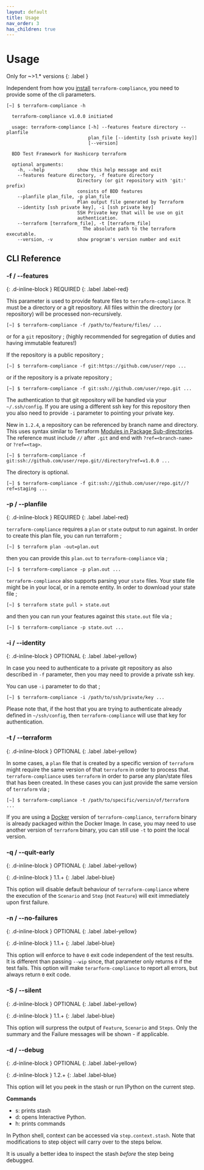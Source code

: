 ```yaml
---
layout: default
title: Usage
nav_order: 3
has_children: true
---
```


# Usage

Only for ~>1.* versions
{: .label }

Independent from how you [install](/pages/installation) `terraform-compliance`, you need to provide some of the
cli parameters.

```shell 
[~] $ terraform-compliance -h

  terraform-compliance v1.0.0 initiated
  
  usage: terraform-compliance [-h] --features feature directory --planfile
                              plan_file [--identity [ssh private key]]
                              [--version]
  
  BDD Test Framework for Hashicorp terraform
  
  optional arguments:
    -h, --help            show this help message and exit
    --features feature directory, -f feature directory
                          Directory (or git repository with 'git:' prefix)
                          consists of BDD features
    --planfile plan_file, -p plan_file
                          Plan output file generated by Terraform
    --identity [ssh private key], -i [ssh private key]
                          SSH Private key that will be use on git
                          authentication.
    --terraform [terraform_file], -t [terraform_file]
                            The absolute path to the terraform executable.
    --version, -v         show program's version number and exit
```

## CLI Reference

### -f / --features
{: .d-inline-block }
REQUIRED
{: .label .label-red}

This parameter is used to provide feature files to `terraform-compliance`. It must be a directory or a git repository.
All files within the directory (or repository) will be processed non-recursively.

```shell
[~] $ terraform-compliance -f /path/to/feature/files/ ...
```

or for a `git` repository ; (highly recommended for segregation of duties and having immutable features!)

If the repository is a public repository ;

```shell
[~] $ terraform-compliance -f git:https://github.com/user/repo ...
```

or if the repository is a private repository ;

```shell
[~] $ terraform-compliance -f git:ssh://github.com/user/repo.git ...
```

The authentication to that git repository will be handled via your `~/.ssh/config`. If you are using a different
ssh key for this repository then you also need to provide `-i` parameter to pointing your private key.

New in `1.2.4`, a repository can be referenced by branch name and directory. This uses syntax similar to Terraform
[Modules in Package Sub-directories](https://www.terraform.io/docs/modules/sources.html#modules-in-package-sub-directories).
The reference must include `//` after `.git` and end with `?ref=<branch-name>` or `?ref=<tag>`.
```
[~] $ terraform-compliance -f git:ssh://github.com/user/repo.git//directory?ref=v1.0.0 ...
```
The directory is optional.
```
[~] $ terraform-compliance -f git:ssh://github.com/user/repo.git//?ref=staging ...
```


### -p / --planfile
{: .d-inline-block }
REQUIRED
{: .label .label-red}

`terraform-compliance` requires a `plan` or `state` output to run against. In order to create this plan file, you 
can run terraform ;

```shell
[~] $ terraform plan -out=plan.out
```

then you can provide this `plan.out` to `terraform-compliance` via ;

```shell
[~] $ terraform-compliance -p plan.out ...
```

`terraform-compliance` also supports parsing your `state` files. Your state file might be in your local, or in a
remote entity. In order to download your state file ;

```shell
[~] $ terraform state pull > state.out
```

and then you can run your features against this `state.out` file via ;

```shell
[~] $ terraform-compliance -p state.out ...
```

### -i / --identity
{: .d-inline-block }
OPTIONAL
{: .label .label-yellow}

In case you need to authenticate to a private git repository as also described in `-f` parameter, then you may
need to provide a private ssh key.

You can use `-i` parameter to do that ;

```shell
[~] $ terraform-compliance -i /path/to/ssh/private/key ...
```

Please note that, if the host that you are trying to authenticate already defined in `~/ssh/config`, then 
`terraform-compliance` will use that key for authentication.

### -t  / --terraform
{: .d-inline-block }
OPTIONAL
{: .label .label-yellow}

In some cases, a `plan` file that is created by a specific version of `terraform` might require the same version
of that `terraform` in order to process that. `terraform-compliance` uses `terraform` in order to parse any plan/state
files that has been created. In these cases you can just provide the same version of `terraform` via ;

```shell
[~] $ terraform-compliance -t /path/to/specific/versin/of/terraform ...
```

If you are using a [Docker](/pages/installation/docker) version of `terraform-compliance`, `terraform` binary is already
packaged within the Docker Image. In case, you may need to use another version of `terraform` binary, you can still use 
`-t` to point the local version.

### -q / --quit-early
{: .d-inline-block }
OPTIONAL
{: .label .label-yellow}

{: .d-inline-block }
1.1.+
{: .label .label-blue}

This option will disable default behaviour of `terraform-compliance` where the execution
of the `Scenario` and `Step` (not `Feature`) will exit immediately upon first failure.

### -n / --no-failures
{: .d-inline-block }
OPTIONAL
{: .label .label-yellow}

{: .d-inline-block }
1.1.+
{: .label .label-blue}

This option will enforce to have `0` exit code independent of the test results. It is
different than passing `--wip` since, that parameter only returns `0` if the test fails. This
option will make `terarform-compliance` to report all errors, but always return `0`
exit code.

### -S / --silent
{: .d-inline-block }
OPTIONAL
{: .label .label-yellow}

{: .d-inline-block }
1.1.+
{: .label .label-blue}

This option will surpress the output of `Feature`, `Scenario` and `Steps`. Only the
summary and the Failure messages will be shown - if applicable.

### -d / --debug
{: .d-inline-block }
OPTIONAL
{: .label .label-yellow}

{: .d-inline-block }
1.2.+
{: .label .label-blue}

This option will let you peek in the stash or run IPython on the current step.

**Commands**
- s: prints stash
- d: opens Interactive Python.
- h: prints commands

In Python shell, context can be accessed via `step.context.stash`. Note that modifications to step object will carry over to the steps below.

It is usually a better idea to inspect the stash *before* the step being debugged.
